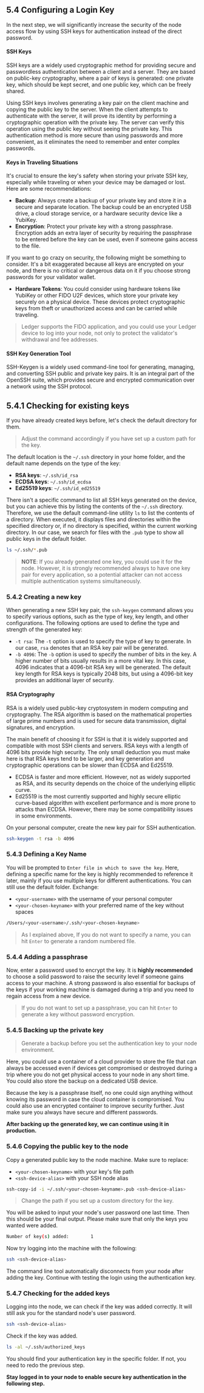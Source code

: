 ## 5.4 Configuring a Login Key

In the next step, we will significantly increase the security of the node access flow by using SSH keys for authentication instead of the direct password.

#### SSH Keys

SSH keys are a widely used cryptographic method for providing secure and passwordless authentication between a client and a server. They are based on public-key cryptography, where a pair of keys is generated: one private key, which should be kept secret, and one public key, which can be freely shared.

Using SSH keys involves generating a key pair on the client machine and copying the public key to the server. When the client attempts to authenticate with the server, it will prove its identity by performing a cryptographic operation with the private key. The server can verify this operation using the public key without seeing the private key. This authentication method is more secure than using passwords and more convenient, as it eliminates the need to remember and enter complex passwords.

#### Keys in Traveling Situations

It's crucial to ensure the key's safety when storing your private SSH key, especially while traveling or when your device may be damaged or lost. Here are some recommendations:

- **Backup**: Always create a backup of your private key and store it in a secure and separate location. The backup could be an encrypted USB drive, a cloud storage service, or a hardware security device like a YubiKey.
- **Encryption**: Protect your private key with a strong passphrase. Encryption adds an extra layer of security by requiring the passphrase to be entered before the key can be used, even if someone gains access to the file.

If you want to go crazy on security, the following might be something to consider. It's a bit exaggerated because all keys are encrypted on your node, and there is no critical or dangerous data on it if you choose strong passwords for your validator wallet.

- **Hardware Tokens**: You could consider using hardware tokens like YubiKey or other FIDO U2F devices, which store your private key securely on a physical device. These devices protect cryptographic keys from theft or unauthorized access and can be carried while traveling.

> Ledger supports the FIDO application, and you could use your Ledger device to log into your node, not only to protect the validator's withdrawal and fee addresses.

#### SSH Key Generation Tool

SSH-Keygen is a widely used command-line tool for generating, managing, and converting SSH public and private key pairs. It is an integral part of the OpenSSH suite, which provides secure and encrypted communication over a network using the SSH protocol.

## 5.4.1 Checking for existing keys

If you have already created keys before, let's check the default
directory for them.

> Adjust the command accordingly if you have set up a custom path for the key.

The default location is the `~/.ssh` directory in your home folder, and the default name depends on the type of the key:

- **RSA keys**: `~/.ssh/id_rsa`
- **ECDSA keys**: `~/.ssh/id_ecdsa`
- **Ed25519 keys**: `~/.ssh/id_ed25519`

There isn't a specific command to list all SSH keys generated on the device, but you can achieve this by listing the contents of the `~/.ssh` directory. Therefore, we use the default command-line utility `ls` to list the contents of a directory. When executed, it displays files and directories within the specified directory or, if no directory is specified, within the current working directory. In our case, we search for files with the `.pub` type to show all public keys in the default folder.

```sh
ls ~/.ssh/*.pub
```

> **NOTE**: If you already generated one key, you could use it for the node. However, it is strongly recommended always to have one key pair for every application, so a potential attacker can not access multiple authentication systems simultaneously.

### 5.4.2 Creating a new key

When generating a new SSH key pair, the `ssh-keygen` command allows you to specify various options, such as the type of key, key length, and other configurations. The following options are used to define the type and strength of the generated key:

- `-t rsa`: The `-t` option is used to specify the type of key to generate. In our case, `rsa` denotes that an RSA key pair will be generated.
- `-b 4096`: The `-b` option is used to specify the number of bits in the key. A higher number of bits usually results in a more vital key. In this case, 4096 indicates that a 4096-bit RSA key will be generated. The default key length for RSA keys is typically 2048 bits, but using a 4096-bit key provides an additional layer of security.

#### RSA Cryptography

RSA is a widely used public-key cryptosystem in modern computing and cryptography. The RSA algorithm is based on the mathematical properties of large prime numbers and is used for secure data transmission, digital signatures, and encryption.

The main benefit of choosing it for SSH is that it is widely supported and compatible with most SSH clients and servers. RSA keys with a length of 4096 bits provide high security. The only small deduction you must make here is that RSA keys tend to be larger, and key generation and cryptographic operations can be slower than ECDSA and Ed25519.

- ECDSA is faster and more efficient. However, not as widely supported as RSA, and its security depends on the choice of the underlying elliptic curve.
- Ed25519 is the most currently supported and highly secure elliptic curve-based algorithm with excellent performance and is more prone to attacks than ECDSA. However, there may be some compatibility issues in some environments.

On your personal computer, create the new key pair for SSH authentication.

```sh
ssh-keygen -t rsa -b 4096
```

### 5.4.3 Defining a Key Name

You will be prompted to `Enter file in which to save the key`. Here, defining a specific name for the key is highly recommended to reference it later, mainly if you use multiple keys for different authentications. You can still use the default folder. Exchange:

- `<your-username>` with the username of your personal computer
- `<your-chosen-keyname>` with your preferred name of the key without spaces

```sh
/Users/<your-username>/.ssh/<your-chosen-keyname>
```

> As I explained above, If you do not want to specify a name, you can hit `Enter` to generate a random numbered file.

### 5.4.4 Adding a passphrase

Now, enter a password used to encrypt the key. It is **highly recommended** to choose a solid password to raise the security level if someone gains access to your machine. A strong password is also essential for backups of the keys if your working machine is damaged during a trip and you need to regain access from a new device.

> If you do not want to set up a passphrase, you can hit `Enter` to generate a key without password encryption.

### 5.4.5 Backing up the private key

> Generate a backup before you set the authentication key to your node environment.

Here, you could use a container of a cloud provider to store the file that can always be accessed even if devices get compromised or destroyed during a trip where you do not get physical access to your node in any short time. You could also store the backup on a dedicated USB device.

Because the key is a passphrase itself, no one could sign anything without knowing its password in case the cloud container is compromised. You could also use an encrypted container to improve security further. Just make sure you always have secure and different passwords.

**After backing up the generated key, we can continue using it in production.**

### 5.4.6 Copying the public key to the node

Copy a generated public key to the node machine. Make sure to replace:

- `<your-chosen-keyname>` with your key's file path
- `<ssh-device-alias>` with your SSH node alias

```sh
ssh-copy-id -i ~/.ssh/<your-chosen-keyname>.pub <ssh-device-alias>
```

> Change the path if you set up a custom directory for the key.

You will be asked to input your node's user password one last time. Then this should be your final output. Please make sure that only the keys you wanted were added.

```sh
Number of key(s) added:        1
```

Now try logging into the machine with the following:

```sh
ssh <ssh-device-alias>
```

The command line tool automatically disconnects from your node after adding the key. Continue with testing the login using the authentication key.

### 5.4.7 Checking for the added keys

Logging into the node, we can check if the key was added correctly. It will still ask you for the standard node's user password.

```sh
ssh <ssh-device-alias>
```

Check if the key was added.

```sh
ls -al ~/.ssh/authorized_keys
```

You should find your authentication key in the specific folder. If not, you need to redo the previous step.

**Stay logged in to your node to enable secure key authentication in the following step.**
